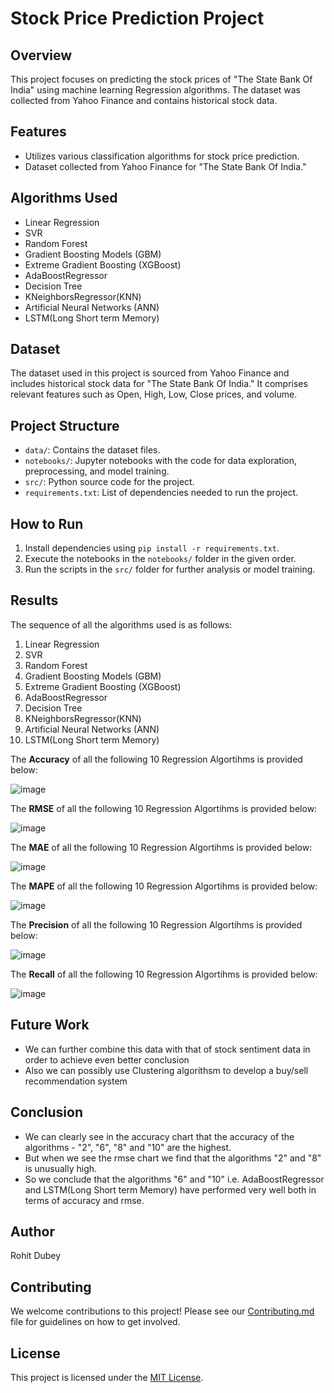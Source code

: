 # Stock Price Prediction Project

## Overview

This project focuses on predicting the stock prices of "The State Bank Of India" using machine learning Regression algorithms. The dataset was collected from Yahoo Finance and contains historical stock data.

## Features

- Utilizes various classification algorithms for stock price prediction.
- Dataset collected from Yahoo Finance for "The State Bank Of India."

## Algorithms Used

- Linear Regression
- SVR
- Random Forest
- Gradient Boosting Models (GBM)
- Extreme Gradient Boosting (XGBoost)
- AdaBoostRegressor
- Decision Tree
- KNeighborsRegressor(KNN)
- Artificial Neural Networks (ANN)
- LSTM(Long Short term Memory)

## Dataset

The dataset used in this project is sourced from Yahoo Finance and includes historical stock data for "The State Bank Of India." It comprises relevant features such as Open, High, Low, Close prices, and volume.

## Project Structure

- `data/`: Contains the dataset files.
- `notebooks/`: Jupyter notebooks with the code for data exploration, preprocessing, and model training.
- `src/`: Python source code for the project.
- `requirements.txt`: List of dependencies needed to run the project.

## How to Run

1. Install dependencies using `pip install -r requirements.txt`.
2. Execute the notebooks in the `notebooks/` folder in the given order.
3. Run the scripts in the `src/` folder for further analysis or model training.

## Results

The sequence of all the algorithms used is as follows:
1. Linear Regression
2. SVR
3. Random Forest
4. Gradient Boosting Models (GBM)
5. Extreme Gradient Boosting (XGBoost)
6. AdaBoostRegressor
7. Decision Tree
8. KNeighborsRegressor(KNN)
9. Artificial Neural Networks (ANN)
10. LSTM(Long Short term Memory)

The **Accuracy** of all the following 10 Regression Algortihms is provided below:  

![image](https://github.com/rohitinu6/Stock-Price-Prediction/assets/113301503/fca5c28d-cbdd-46a2-8118-89a9dca0d663)

The **RMSE** of all the following 10 Regression Algortihms is provided below: 

![image](https://github.com/rohitinu6/Stock-Price-Prediction/assets/113301503/5c3d986f-ef0f-453e-8f5a-e43193489174)

The **MAE** of all the following 10 Regression Algortihms is provided below: 

![image](https://github.com/rohitinu6/Stock-Price-Prediction/assets/113301503/50b9a8ae-72c6-4927-8356-18af1f1cacfb)

The **MAPE** of all the following 10 Regression Algortihms is provided below: 

![image](https://github.com/rohitinu6/Stock-Price-Prediction/assets/113301503/4ddab02c-6fa4-414e-b14b-6642dbe6183b)

The **Precision** of all the following 10 Regression Algortihms is provided below: 

![image](https://github.com/rohitinu6/Stock-Price-Prediction/assets/113301503/1335a559-e524-40a4-bac1-19d6959f06e9)

The **Recall** of all the following 10 Regression Algortihms is provided below: 

![image](https://github.com/rohitinu6/Stock-Price-Prediction/assets/113301503/d4ad169c-1c39-4928-8d7f-2702fdab4d79)



## Future Work

- We can further combine this data with that of stock sentiment data in order to achieve even better conclusion
- Also we can possibly use Clustering algorithsm to develop a buy/sell recommendation system

## Conclusion

- We can clearly see in the accuracy chart that the accuracy of the algorithms - "2", "6", "8" and "10" are the highest.
- But when we see the rmse chart we find that the algorithms "2" and "8" is unusually high.
- So we conclude that the algorithms "6" and "10" i.e. AdaBoostRegressor and LSTM(Long Short term Memory) have performed very well both in terms of accuracy and rmse.

## Author

Rohit Dubey

## Contributing

We welcome contributions to this project! Please see our [Contributing.md](./CONTRIBUTING.md) file for guidelines on how to get involved.

## License

This project is licensed under the [MIT License](LICENSE).

